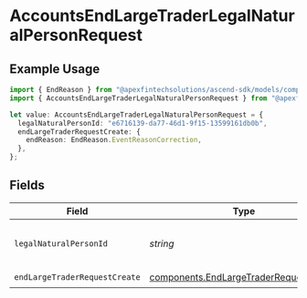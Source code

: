 # AccountsEndLargeTraderLegalNaturalPersonRequest

## Example Usage

```typescript
import { EndReason } from "@apexfintechsolutions/ascend-sdk/models/components";
import { AccountsEndLargeTraderLegalNaturalPersonRequest } from "@apexfintechsolutions/ascend-sdk/models/operations";

let value: AccountsEndLargeTraderLegalNaturalPersonRequest = {
  legalNaturalPersonId: "e6716139-da77-46d1-9f15-13599161db0b",
  endLargeTraderRequestCreate: {
    endReason: EndReason.EventReasonCorrection,
  },
};
```

## Fields

| Field                                                                                            | Type                                                                                             | Required                                                                                         | Description                                                                                      | Example                                                                                          |
| ------------------------------------------------------------------------------------------------ | ------------------------------------------------------------------------------------------------ | ------------------------------------------------------------------------------------------------ | ------------------------------------------------------------------------------------------------ | ------------------------------------------------------------------------------------------------ |
| `legalNaturalPersonId`                                                                           | *string*                                                                                         | :heavy_check_mark:                                                                               | The legalNaturalPerson id.                                                                       | e6716139-da77-46d1-9f15-13599161db0b                                                             |
| `endLargeTraderRequestCreate`                                                                    | [components.EndLargeTraderRequestCreate](../../models/components/endlargetraderrequestcreate.md) | :heavy_check_mark:                                                                               | N/A                                                                                              |                                                                                                  |